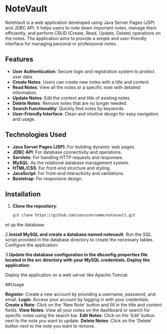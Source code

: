 # NoteVault

NoteVault is a web application developed using Java Server Pages (JSP) and JDBC API. It helps users to note down important notes, manage them efficiently, and perform CRUD (Create, Read, Update, Delete) operations on the notes. The application aims to provide a simple and user-friendly interface for managing personal or professional notes.

## Features

- **User Authentication**: Secure login and registration system to protect user data.
- **Create Notes**: Users can create new notes with a title and content.
- **Read Notes**: View all the notes or a specific note with detailed information.
- **Update Notes**: Edit the content and title of existing notes.
- **Delete Notes**: Remove notes that are no longer needed.
- **Search Functionality**: Quickly find notes by keywords.
- **User-Friendly Interface**: Clean and intuitive design for easy navigation and usage.

## Technologies Used

- **Java Server Pages (JSP)**: For building dynamic web pages.
- **JDBC API**: For database connectivity and operations.
- **Servlets**: For handling HTTP requests and responses.
- **MySQL**: As the relational database management system.
- **HTML/CSS**: For front-end structure and styling.
- **JavaScript**: For front-end interactivity and validations.
- **Bootstrap**: For responsive design.

## Installation

1. **Clone the repository**:
   ```sh
   git clone https://github.com/yourusername/notevault.git
et up the database:

2.**Install MySQL and create a database named notevault**.
Run the SQL script provided in the database directory to create the necessary tables.
Configure the application:

3.**Update the database configuration in the dbconfig.properties file located in the src directory with your MySQL credentials.
Deploy the application**:

Deploy the application on a web server like Apache Tomcat.

##Usage


**Register**: Create a new account by providing a username, password, and email.
**Login**: Access your account by logging in with your credentials.
**Create a Note**: Click on the 'New Note' button and fill in the title and content fields.
**View Notes**: View all your notes on the dashboard or search for specific notes using the search bar.
**Edit Notes**: Click on the 'Edit' button next to the note you want to update.
**Delete Notes**: Click on the 'Delete' button next to the note you want to remove.
